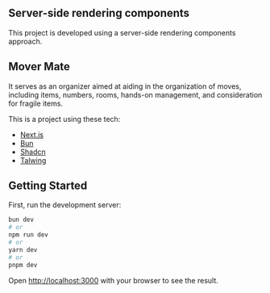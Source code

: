## Server-side rendering components

This project is developed using a server-side rendering components approach.

## Mover Mate

It serves as an organizer aimed at aiding in the organization of moves, including items, numbers, rooms, hands-on management, and consideration for fragile items.

This is a project using these tech:

- [Next.js](https://nextjs.org/)
- [Bun](https://bun.sh/)
- [Shadcn](https://ui.shadcn.com/)
- [Talwing](https://tailwindcss.com/)

## Getting Started

First, run the development server:

```bash
bun dev
# or
npm run dev
# or
yarn dev
# or
pnpm dev
```

Open [http://localhost:3000](http://localhost:3000) with your browser to see the result.
